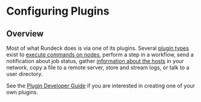 # Configuring Plugins

## Overview

Most of what Rundeck does is via one of its plugins.
Several [plugin types](/administration/configuration/plugins/plugin-types.md) exist
to [execute commands on nodes](/administration/configuration/plugins/configuring.md#node-execution),
perform a step in a workflow,
send a notification about job status, gather
[information about the hosts](/administration/configuration/plugins/configuring.md#resource-model-sources)
in your network, copy a file to a remote
server, store and stream logs, or talk to a user directory.

See the [Plugin Developer Guide](/developer/index.md) if you are interested in creating one of your own plugins.
